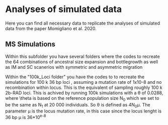 # Analyses of simulated data

Here you can find all necessary data to replicate the analyses of simulated data from the paper Momigliano et al. 2020.

## MS Simulations

Within this subfolder you have several folders where the codes to recreate the 64 combinations of ancestral size expansion and bottlegrowth as well as IM and SC scanerios with symmetric and asymmetric migration

Within the "100k_Loci folder" you have the codes to to recreate the simulations for 100 k 36 bp loci , assuming a mutation rate of 1x10-8 and no recombination within locus. This is the equivalent of sampling roughly 100 k 2b-RAD loci. This is achived by running 100k simulations with a &theta; of 0.0288, where \theta is based on the reference population size N<sub>0</sub> which we set to be the same as N<sub>1</sub> at 20 000 individuals.  So &theta; is defined as 4N<sub>0</sub>&mu;. The parameter &mu; is the locus mutation rate, in this case since the locus lenght is 36 bp &mu; is 36*10<sup>e-8</sup>
